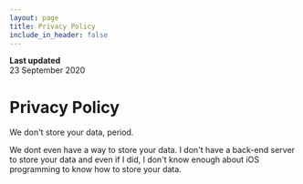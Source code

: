 ```yaml
---
layout: page
title: Privacy Policy
include_in_header: false
---
```


**Last updated**  
23 September 2020

# Privacy Policy
We don't store your data, period.

We dont even have a way to store your data. I don't have a back-end server to store your data and even if I did, I don't know enough about iOS programming to know how to store your data.
